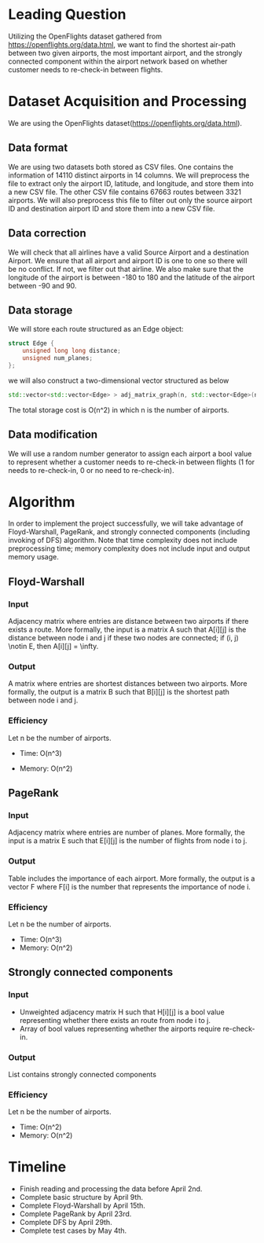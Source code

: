 # Leading Question

Utilizing the OpenFlights dataset gathered from https://openflights.org/data.html, we want to find the shortest air-path between two given airports, the most important airport, and the strongly connected component within the airport network based on whether customer needs to re-check-in between flights.

# Dataset Acquisition and Processing

We are using the OpenFlights dataset(https://openflights.org/data.html). 

## Data format

We are using two datasets both stored as CSV files. One contains the information of 14110 distinct airports in 14 columns. We will preprocess the file to extract only the airport ID, latitude, and longitude, and store them into a new CSV file. 
The other CSV file contains 67663 routes between 3321 airports. We will also preprocess this file to filter out only the source airport ID and destination airport ID and store them into a new CSV file.

## Data correction

We will check that all airlines have a valid Source Airport and a destination Airport. We ensure that all airport and airport ID is one to one so there will be no conflict. If not, we filter out that airline. We also make sure that the longitude of the airport is between -180 to 180 and the latitude of the airport between -90 and 90. 

## Data storage

We will store each route structured as an Edge object:
```cpp
struct Edge {
	unsigned long long distance;
	unsigned num_planes;
};
```
we will also construct a two-dimensional vector structured as below
```cpp
std::vector<std::vector<Edge> > adj_matrix_graph(n, std::vector<Edge>(n));
```
The total storage cost is O(n^2) in which n is the number of airports.

## Data modification

We will use a random number generator to assign each airport a bool value to represent whether a customer needs to re-check-in between flights (1 for needs to re-check-in, 0 or no need to re-check-in).

# Algorithm

In order to implement the project successfully, we will take advantage of Floyd-Warshall, PageRank, and strongly connected components (including invoking of DFS) algorithm.
Note that time complexity does not include preprocessing time; memory complexity does not include input and output memory usage.

## Floyd-Warshall

### Input

Adjacency matrix where entries are distance between two airports if there exists a route. More formally, the input is a matrix A such that A[i][j] is the distance between node i and j if these two nodes are connected; if (i, j) \notin E, then A[i][j] = \infty. 

### Output

A matrix where entries are shortest distances between two airports. More formally, the output is a matrix B such that B[i][j] is the shortest path between node i and j. 

### Efficiency

Let n be the number of airports.

- Time: O(n^3)

- Memory: O(n^2)

## PageRank

### Input

Adjacency matrix where entries are number of planes. More formally, the input is a matrix E such that E[i][j] is the number of flights from node i to j. 

### Output

Table includes the importance of each airport. More formally, the output is a vector F where F[i] is the number that represents the importance of node i.

### Efficiency

Let n be the number of airports.

- Time: O(n^3)
- Memory: O(n^2)

## Strongly connected components

### Input

- Unweighted adjacency matrix H such that H[i][j] is a bool value representing whether there exists an route from node i to j.
- Array of bool values representing whether the airports require re-check-in. 

### Output

List contains strongly connected components

### Efficiency

Let n be the number of airports.

- Time: O(n^2)
- Memory: O(n^2)
 
# Timeline

- Finish reading and processing the data before April 2nd. 
- Complete basic structure by April 9th.
- Complete Floyd-Warshall by April 15th. 
- Complete PageRank by April 23rd.
- Complete DFS by April 29th. 
- Complete test cases by May 4th.
